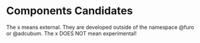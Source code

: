 # Components Candidates

The x means external. They are developed outside of the namespace @furo or @adcubum.
The x DOES NOT mean experimental!
